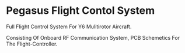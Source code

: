 # Pegasus Flight Contol System

Full Flight Control System For Y6 Mulitirotor Aircraft.

Consisting Of Onboard RF Communication System, PCB Schemetics For The Flight-Controller.
